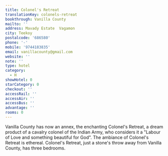 ```yaml
---
title: Colonel's Retreat
translationKey: colonels-retreat
bookthrough: Vanilla County
mailto: ''
address: Mavady Estate  Vagamon
city: Teekoy
postalcode: '686580'
phone: '-'
mobile: '9744183835'
email: vanillacounty@gmail.com
website: ''
note: ''
type: hotel
category:
  - H
showHotel: 0
starCategory: 0
checkout: ''
accessRail: ''
accessAir: ''
accessBus: ''
advantage: ''
rooms: 0
---
```

Vanilla County has now an annex, the enchanting Colonel's Retreat, a dream product of a cavalry colonel of the Indian Army, who considers it a "Labour of Love and something beautiful for God". The ambiance of Colonel's Retreat is ethereal.    Colonel's Retreat, just a stone's throw away from Vanilla County, has three bedrooms.